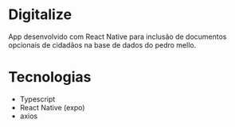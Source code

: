# Digitalize
App desenvolvido com React Native para inclusão de documentos opcionais de cidadãos na base de dados do pedro mello.

# Tecnologias

- Typescript
- React Native (expo)
- axios
